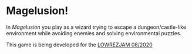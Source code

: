 # Magelusion!
In *Magelusion* you play as a wizard trying to escape a dungeon/castle-like environment while avoiding
enemies and solving environmental puzzles.

This game is being developed for the [LOWREZJAM 08/2020](https://itch.io/jam/lowrezjam-2020)

